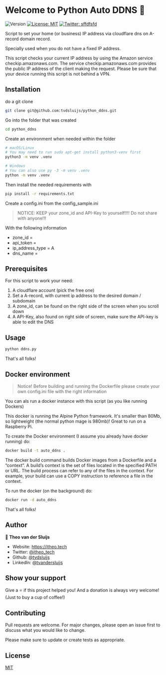 # Welcome to Python Auto DDNS 👋
![Version](https://img.shields.io/badge/version-1-blue.svg?cacheSeconds=2592000)
[![License: MIT](https://img.shields.io/badge/License-MIT-yellow.svg)](#)
[![Twitter: sffdfsfd](https://img.shields.io/twitter/follow/itheo_tech.svg?style=social)](https://twitter.com/itheo_tech)

Script to set your home (or business) IP address via cloudflare dns on A-record domain record.

Specially used when you do not have a fixed IP address.

This script checks your current IP address by using the Amazon service checkip.amazonaws.com. The service checkip.amazonaws.com provides the public IP address of the client making the request. Please be sure that your device running this script is not behind a VPN.

## Installation

do a git clone
```bash
git clone git@github.com:tvdsluijs/python_ddns.git
```

Go into the folder that was created
```bash
cd python_ddns
```

Create an environment when needed within the folder
```bash
# macOS/Linux
# You may need to run sudo apt-get install python3-venv first
python3 -m venv .venv

# Windows
# You can also use py -3 -m venv .venv
python -m venv .venv
```

Then install the needed requirements with
```bash
pip install -r requirements.txt
```

Create a config.ini from the config_sample.ini

> NOTICE: KEEP your zone_id and API-Key to yourself!!!! Do not share with anyone!!!

With the following information

* zone_id =
* api_token =
* ip_address_type = A
* dns_name =

## Prerequisites

For this script to work your need:
1. A cloudflare account (pick the free one)
2. Set a A-record, with current ip address to the desired domain / subdomain
3. A zone_id, can be found on the right side of the screen when you scroll down
4. A API-Key, also found on right side of screen, make sure the API-key is able to edit the DNS

## Usage

```sh
python ddns.py
```

That's all folks!

## Docker environment

> Notice! Before building and running the Dockerfile please create your own config.ini file with the right information

You can als run a docker instance with this script (as you like running Dockers)

This docker is running the Alpine Python framework. It's smaller than 80Mb, so lightweight (the normal python mage is 980mb)! Great to run on a Raspberry Pi.

To create the Docker environment (I assume you already have docker running) do:

```bash
docker build -t auto_ddns .
```

The docker build command builds Docker images from a Dockerfile and a “context”. A build’s context is the set of files located in the specified PATH or URL. The build process can refer to any of the files in the context. For example, your build can use a COPY instruction to reference a file in the context.

To run the docker (on the background) do:

```bash
docker run -d auto_ddns
```

That's all folks!


## Author

👤 **Theo van der Sluijs**

* Website: https://itheo.tech
* Twitter: [@itheo_tech](https://twitter.com/itheo_tech)
* Github: [@tvdsluijs](https://github.com/tvdsluijs)
* LinkedIn: [@tvandersluijs](https://www.linkedin.com/in/tvandersluijs/)

## Show your support

Give a ⭐️ if this project helped you! And a donation is always very welcome! (Just to buy a cup of coffee!)

## Contributing
Pull requests are welcome. For major changes, please open an issue first to discuss what you would like to change.

Please make sure to update or create tests as appropriate.

## License
[MIT](https://choosealicense.com/licenses/mit/)

